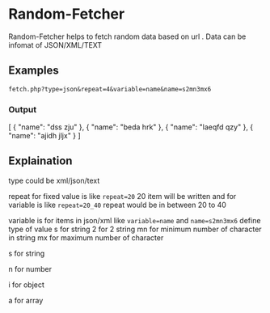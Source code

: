 # Random-Fetcher
Random-Fetcher helps to fetch random data based on url . Data can be infomat of JSON/XML/TEXT

## Examples

``` 
fetch.php?type=json&repeat=4&variable=name&name=s2mn3mx6
```
### Output

[
  {
    "name": "dss zju"
  },
  {
    "name": "beda hrk"
  },
  {
    "name": "laeqfd qzy"
  },
  {
    "name": "ajidh jljx"
  }
]


## Explaination


type could be xml/json/text

repeat for fixed value is like ```repeat=20```  20 item will be written and for variable is like ``` repeat=20_40 ``` repeat would be in between 20 to 40

variable is for items in json/xml like ```variable=name``` and ```name=s2mn3mx6``` define type of value s for string 2 for 2 string mn for minimum number of character in string mx for maximum number of character

s for string

n for number 

i for object

a for array
 
